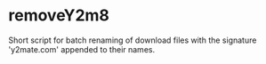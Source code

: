# removeY2m8
Short script for batch renaming of download files with the signature 'y2mate.com' appended to their names.
